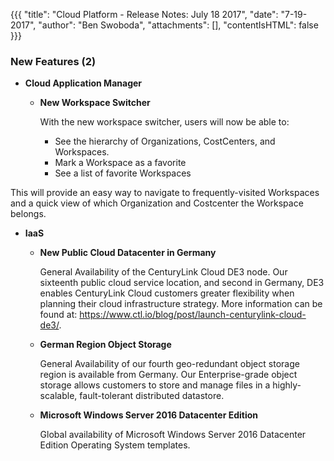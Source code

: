 {{{
"title": "Cloud Platform - Release Notes: July 18 2017",
"date": "7-19-2017",
"author": "Ben Swoboda",
"attachments": [],
"contentIsHTML": false
}}}

### New Features (2)

* __Cloud Application Manager__

  - __New Workspace Switcher__

    With the new workspace switcher, users will now be able to:

    * See the hierarchy of Organizations, CostCenters, and Workspaces.
    * Mark a Workspace as a favorite
    * See a list of favorite Workspaces

 This will provide an easy way to navigate to frequently-visited Workspaces and a quick view of which Organization and Costcenter the Workspace belongs.

* __IaaS__

  - __New Public Cloud Datacenter in Germany__

    General Availability of the CenturyLink Cloud DE3 node. Our sixteenth public cloud service location, and second in Germany, DE3 enables CenturyLink Cloud customers greater flexibility when planning their cloud infrastructure strategy. More information can be found at: https://www.ctl.io/blog/post/launch-centurylink-cloud-de3/.
    
  - __German Region Object Storage__
  
    General Availability of our fourth geo-redundant object storage region is available from Germany. Our Enterprise-grade object storage allows customers to store and manage files in a highly-scalable, fault-tolerant distributed datastore.

  - __Microsoft Windows Server 2016 Datacenter Edition__
  
    Global availability of Microsoft Windows Server 2016 Datacenter Edition Operating System templates.   
